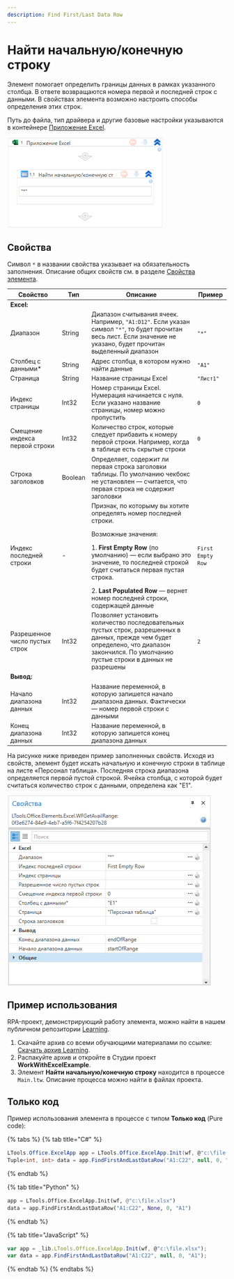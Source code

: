 ```yaml
---
description: Find First/Last Data Row
---
```


# Найти начальную/конечную строку

Элемент помогает определить границы данных в рамках указанного столбца. В ответе возвращаются номера первой и последней строк с данными. В свойствах элемента возможно настроить способы определения этих строк. 

Путь до файла, тип драйвера и другие базовые настройки указываются в контейнере [Приложение Excel](https://docs.primo-rpa.ru/primo-rpa/g_elements/el_basic/els_excel/el_excel_app).

![](<../../../.gitbook/assets1/WFGetAvailRange.png>)

## Свойства
Символ `*` в названии свойства указывает на обязательность заполнения. Описание общих свойств см. в разделе [Свойства элемента](https://docs.primo-rpa.ru/primo-rpa/primo-studio/process/elements#svoistva-elementa).

| Свойство                  | Тип     | Описание                                                                                                               | Пример         |                     
| ------------------------- | ------- | ---------------------------------------------------------------------------------------------------------------------- | -------------- |
| **Excel:**                | | | |
| Диапазон                  | String  | Диапазон считывания ячеек. Например, `"A1:D12"`. Если указан символ `"*"`, то будет прочитан весь лист. Если значение не указано, будет прочитан выделенный диапазон | `"*"` |
| Столбец с данными\*       | String  | Адрес столбца, в котором нужно найти данные                                                                            | `"А1"`         | 
| Страница                  | String  | Название страницы Excel                                                                                                | `"Лист1"`      |         
| Индекс страницы           | Int32   | Номер страницы Excel. Нумерация начинается с нуля. Если указано название страницы, номер можно пропустить              | `0`            |
| Смещение индекса первой строки | Int32 | Количество строк, которые следует прибавить к номеру первой строки. Например, когда в таблице есть скрытые строки   | `0`            |
| Строка заголовков         | Boolean | Определяет, содержит ли первая строка заголовки таблицы. По умолчанию чекбокс не установлен — считается, что первая строка не содержит заголовки |     |
| Индекс последней строки   | -       | Признак, по которыму вы хотите определять номер последней строки. <p> Возможные значения:</p> <p> 1. **First Empty Row** (по умолчанию) — если выбрано это значение, то последней строкой будет считаться первая пустая строка.</p> 2. **Last Populated Row** — вернет номер последней строки, содержащей данные | `First Empty Row` |
| Разрешенное число пустых строк | Int32 | Позволяет установить количество последовательных пустых строк, разрешенных в данных, прежде чем будет определено, что диапазон закончился. По умолчанию пустые строки в данных не разрешены | `2` |
| **Вывод:**                | | | |
| Начало диапазона данных   | Int32   | Название переменной, в которую запишется начало диапазона данных. Фактически — номер первой строки с данными    |  |                                             
| Конец диапазона данных    | Int32   | Название переменной, в которую запишется конец диапазона данных                                                                |  |

На рисунке ниже приведен пример заполненных свойств. Исходя из свойств, элемент будет искать начальную и конечную строки в таблице на листе «Персонал таблица». Последняя строка диапазона определяется первой пустой строкой. Ячейка столбца, с которой будет считаться количество строк с данными, определена как "Е1".

![](<../../../.gitbook/assets1/WFGetAvailRange-example.png>)

## Пример использования 
RPA-проект, демонстрирующий работу элемента, можно найти в нашем публичном репозитории [Learning](https://github.com/PrimoRPA/Learning).

1. Скачайте архив со всеми обучающими материалами по ссылке: [Скачать архив Learning](https://github.com/PrimoRPA/Learning/archive/refs/heads/master.zip).
2. Распакуйте архив и откройте в Студии проект **WorkWithExcelExample**.
3. Элемент **Найти начальную/конечную строку** находится в процессе `Main.ltw`. Описание процесса можно найти в файлах проекта. 


## Только код

Пример использования элемента в процессе с типом **Только код** (Pure code):

{% tabs %}
{% tab title="C#" %}
```csharp
LTools.Office.ExcelApp app = LTools.Office.ExcelApp.Init(wf, @"c:\file.xlsx");
Tuple<int, int> data = app.FindFirstAndLastDataRow("A1:C22", null, 0, "A1");
```
{% endtab %}

{% tab title="Python" %}
```python
app = LTools.Office.ExcelApp.Init(wf, @"c:\file.xlsx")
data = app.FindFirstAndLastDataRow("A1:C22", None, 0, "A1")
```
{% endtab %}

{% tab title="JavaScript" %}
```javascript
var app = _lib.LTools.Office.ExcelApp.Init(wf, @"c:\file.xlsx");
var data = app.FindFirstAndLastDataRow("A1:C22", null, 0, "A1");
```
{% endtab %}
{% endtabs %}
